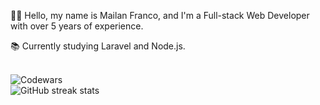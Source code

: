 👋🏼 Hello, my name is Mailan Franco, and I'm a Full-stack Web Developer with over 5 years of experience.

📚 Currently studying Laravel and Node.js.<br/>


<br/>![Codewars](https://www.codewars.com/users/thesckurtt/badges/large)<br/>
![GitHub streak stats](https://github-readme-streak-stats.herokuapp.com/?user=thesckurtt)  
